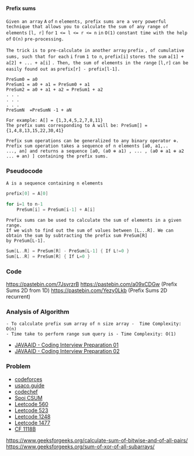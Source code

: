 
#### Prefix sums
```Given an array``` `A` ```of``` `n` ```elements, prefix sums are a very powerful technique that allows you to calculate the sum of any range of elements``` `[l, r]` ```for``` `1 <= l <= r <= n` ```in``` `O(1)` ```constant time with the help of``` `O(n)` ```pre-processing.```

```The trick is to pre-calculate in another array``` `prefix` ```, of cumulative sums, such that for each``` `i` ```from``` `1 to n`, `prefix[i]` ```stores the sum``` `a[1] + a[2] + ... + a[i]` ```. Then, the sum of elements in the range``` `[l,r]` ```can be easily found out as``` `prefix[r] - prefix[l-1].`
```
PreSum0 = a0
PreSum1 = a0 + a1 = PreSum0 + a1
PreSum2 = a0 + a1 + a2 = PreSum1 + a2
. . .
. . .
. . .
PreSumN  =PreSumN -1 + aN

For example: A[] = {1,3,4,5,2,7,8,11}
The prefix sums corresponding to A will be: PreSum[] = {1,4,8,13,15,22,30,41}
```
```
Prefix sum operations can be generalized to any binary operator ⊕. Prefix sum operation takes a sequence of n elements [a0, a1,..
..., an] and returns a sequence [a0, (a0 ⊕ a1) , ... , (a0 ⊕ a1 ⊕ a2 ... ⊕ an) ] containing the prefix sums.
```
### Pseudocode
```c++
A is a sequence containing n elements

prefix[0] = A[0]

for i=1 to n-1
    PreSum[i] = PreSum[i-1] + A[i]
```
```
Prefix sums can be used to calculate the sum of elements in a given range.
If we wish to find out the sum of values between [L...R]. We can obtain the sum by subtracting the prefix sum PreSum[R] 
by PreSum[L-1].
```
```c++
Sum[L..R] = PreSum[R] - PreSum[L-1] { If L!=0 }
Sum[L..R] = PreSum[R] { If L=0 }
```
### Code
https://pastebin.com/7JsvrzrB
https://pastebin.com/a09xCDGw (Prefix Sums 2D from 1D)
https://pastebin.com/Yezy0Lkb (Prefix Sums 2D recurrent)
### Analysis of Algorithm
```
- To calculate prefix sum array of n size array -  Time Complexity: O(n)
- Time take to perform range sum query is - Time Complexity: O(1)
```
- [JAVAAID - Coding Interview Preparation 01](https://www.youtube.com/watch?v=scD312I7kkE&list=RDCMUCx1hbK753l3WhwXP5r93eYA&index=2)
- [JAVAAID - Coding Interview Preparation 02](https://www.youtube.com/watch?v=pVS3yhlzrlQ)

### Problem
* [codeforces](https://codeforces.com/blog/entry/59915)
* [usaco.guide](https://usaco.guide/silver/prefix-sums/#1d-prefix-sums)
* [codechef](https://www.codechef.com/problems/UNQEQ)
* [Spoj CSUM](https://www.spoj.com/problems/CSUMQ/)
* [Leetcode 560](https://leetcode.com/problems/subarray-sum-equals-k/)
* [Leetcode 523](https://leetcode.com/problems/continuous-subarray-sum/)
* [Leetcode 1248](https://leetcode.com/problems/count-number-of-nice-subarrays/)
* [Leetcode 1477](https://leetcode.com/problems/find-two-non-overlapping-sub-arrays-each-with-target-sum/)
* [CF 1118B](https://codeforces.com/contest/1118/problem/B)

https://www.geeksforgeeks.org/calculate-sum-of-bitwise-and-of-all-pairs/
https://www.geeksforgeeks.org/sum-of-xor-of-all-subarrays/
